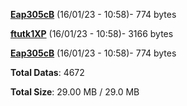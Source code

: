 [**Eap305cB**](/data/Eap305cB.txt) (16/01/23 - 10:58)- 774 bytes

[**ftutk1XP**](/data/ftutk1XP.txt) (16/01/23 - 10:58)- 3166 bytes

[**Eap305cB**](/data/Eap305cB.txt) (16/01/23 - 10:58)- 774 bytes

**Total Datas**: 4672

**Total Size**: 29.00 MB / 29.0 MB